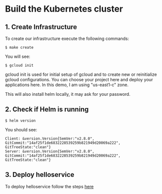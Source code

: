 # Build the Kubernetes cluster

## 1. Create Infrastructure

To create our infrastructure execute the following commands:

```
$ make create
```

You will see: 

```
$ gcloud init
```
gcloud init is used for initial setup of gcloud and to create new or reinitialize gcloud configurations. You can choose your project here and deploy your applications here.
In this demo, I am using "us-east1-c" zone.

This will also install helm locally, it may ask for your password.
## 2. Check if Helm is running

```
$ helm version
```

You should see:

```
Client: &version.Version{SemVer:"v2.8.0", GitCommit:"14af25f1de6832228539259b821949d20069a222", GitTreeState:"clean"}
Server: &version.Version{SemVer:"v2.8.0", GitCommit:"14af25f1de6832228539259b821949d20069a222", GitTreeState:"clean"}
```

## 3. Deploy helloservice ##

To deploy helloservice follow the steps [here](4.deploy-helloservice.md)

